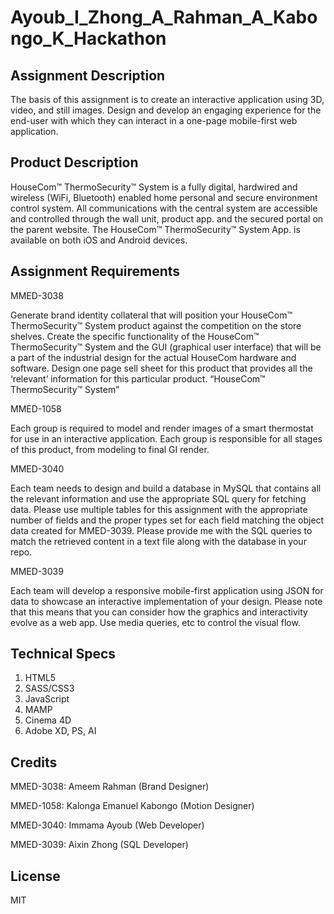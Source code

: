 # Ayoub_I_Zhong_A_Rahman_A_Kabongo_K_Hackathon

## Assignment Description

The basis of this assignment is to create an interactive application using 3D, video, and still images.
Design and develop an engaging experience for the end-user with which they can interact in a one-page
mobile-first web application.

## Product Description

HouseCom™ ThermoSecurity™ System is a fully digital, hardwired and wireless (WiFi, Bluetooth)
enabled home personal and secure environment control system. All communications with the central
system are accessible and controlled through the wall unit, product app. and the secured portal on the parent
website. The HouseCom™ ThermoSecurity™ System App. is available on both iOS and Android devices.

## Assignment Requirements

MMED-3038

Generate brand identity collateral that will position your HouseCom™ ThermoSecurity™ System product
against the competition on the store shelves. Create the specific functionality of the HouseCom™
ThermoSecurity™ System and the GUI (graphical user interface) that will be a part of the industrial design
for the actual HouseCom hardware and software. Design one page sell sheet for this product that provides all the ‘relevant’ information for this particular product.
“HouseCom™ ThermoSecurity™ System”

MMED-1058

Each group is required to model and render images of a smart thermostat for use in an interactive
application. Each group is responsible for all stages of this product, from modeling to final GI render.

MMED-3040

Each team needs to design and build a database in MySQL that contains all the relevant information and use
the appropriate SQL query for fetching data. Please use multiple tables for this assignment with the
appropriate number of fields and the proper types set for each field matching the object data created for
MMED-3039. Please provide me with the SQL queries to match the retrieved content in a text file along with
the database in your repo.

MMED-3039

Each team will develop a responsive mobile-first application using JSON for data to showcase an interactive
implementation of your design. Please note that this means that you can consider how the graphics and
interactivity evolve as a web app. Use media queries, etc to control the visual flow.

## Technical Specs

1. HTML5
2. SASS/CSS3
3. JavaScript
4. MAMP
5. Cinema 4D
6. Adobe XD, PS, AI

## Credits

MMED-3038: Ameem Rahman (Brand Designer)

MMED-1058: Kalonga Emanuel Kabongo (Motion Designer) 

MMED-3040: Immama Ayoub (Web Developer)

MMED-3039: Aixin Zhong (SQL Developer)

## License
MIT

